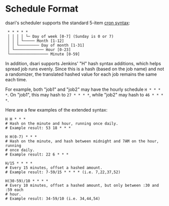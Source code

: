 # Schedule Format

dsari's scheduler supports the standard 5-item [cron syntax](https://en.wikipedia.org/wiki/Cron):

```
 * * * * *
 │ │ │ │ └─ Day of week [0-7] (Sunday is 0 or 7)
 │ │ │ └───── Month [1-12]
 │ │ └───────── Day of month [1-31]
 │ └───────────── Hour [0-23]
 └───────────────── Minute [0-59]
```

In addition, dsari supports Jenkins' "H" hash syntax additions, which helps spread job runs evenly.
Since this is a hash (based on the job name) and not a randomizer, the translated hashed value for each job remains the same each time.

For example, both "job1" and "job2" may have the hourly schedule `H * * * *`.
On "job1", this may hash to `27 * * * *`, while "job2" may hash to `46 * * * *`.

Here are a few examples of the extended syntax:

```
H H * * *
# Hash on the minute and hour, running once daily.
# Example result: 53 18 * * *

H H(0-7) * * *
# Hash on the minute, and hash between midnight and 7AM on the hour, running
# once daily.
# Example result: 22 6 * * *

H/15 * * * *
# Every 15 minutes, offset a hashed amount.
# Example result: 7-59/15 * * * * (i.e. 7,22,37,52)

H(30-59)/10 * * * *
# Every 10 minutes, offset a hashed amount, but only between :30 and :59 each
# hour.
# Example result: 34-59/10 (i.e. 34,44,54)
```

